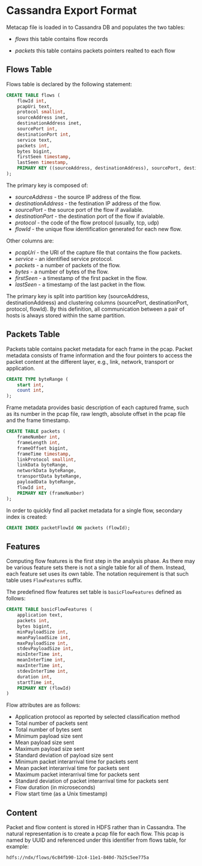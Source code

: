 ﻿# Cassandra Export Format


Metacap file is loaded in to Cassandra DB and populates the two tables:

* *flows* this table contains flow records
		  
* *packets* this table contains packets pointers realted to each flow


## Flows Table
Flows table is declared by the following statement:

```SQL
CREATE TABLE flows (
    flowId int,
    pcapUri text,
    protocol smallint, 
    sourceAddress inet, 
    destinationAddress inet, 
    sourcePort int, 
    destinationPort int,
    service text, 
    packets int, 
    bytes bigint, 
    firstSeen timestamp, 
    lastSeen timestamp,
    PRIMARY KEY ((sourceAddress, destinationAddress), sourcePort, destinationPort, protocol, flowId)
); 
```

The primary key is composed of:
* *sourceAddress* - the source IP address of the flow.
* *destinationAddress*  - the festination IP address of the flow.
* *sourcePort* - the source port of the flow if available.
* *destinationPort* - the destination port of the flow if avialable.
* *protocol* - the code of the flow protocol (usually, tcp, udp)
* *flowId* - the unique flow identification generated for each new flow.

Other columns are:
* *pcapUri* - the URI of the capture file that contains the flow packets.
* *service* - an identified service protocol.
* *packets* - a number of packets of the flow.
* *bytes* - a number of bytes of the flow.
* *firstSeen* - a timestamp of the first packet in the flow.
* *lastSeen* - a timestamp of the last packet in the flow.
  
The primary key is split into partition key (sourceAddress, destinationAddress)
and clustering columns (sourcePort, destinationPort, protocol, flowId). 
By this definition, all communication between a pair of hosts is always stored 
within the same partition.

## Packets Table
Packets table contains packet metadata for each frame in the pcap.
Packet metadata consists of frame information and the four pointers to access the packet content
at the different layer, e.g., link, network, transport or application.

```SQL
CREATE TYPE byteRange (
    start int,
    count int,
);
```

Frame metadata provides basic description of each captured frame, such as its number in the pcap file, 
raw length, absolute offset in the pcap file and the frame timestamp.
```SQL
CREATE TABLE packets (
    frameNumber int,
    frameLength int,
    frameOffset bigint,
    frameTime timestamp,
    linkProtocol smallint,
    linkData byteRange,
    networkData byteRange,
    transportData byteRange,
    payloadData byteRange,
    flowId int,
    PRIMARY KEY (frameNumber)
);
```
In order to quickly find all packet metadata for a single flow, secondary index is created:
```SQL
CREATE INDEX packetFlowId ON packets (flowId);
```

## Features
Computing flow features is the first step in the analysis phase. As there may be 
various feature sets there is not a single table for all of them. Instead, each 
feature set uses its own table. The notation requirement is that such table
uses ```FlowFeatures``` suffix.

The predefined flow features set table is ```basicFlowFeatures``` defined as follows:

```SQL
CREATE TABLE basicFlowFeatures (
    application text,
    packets int,
    bytes bigint,
    minPayloadSize int,
    meanPayloadSize int,
    maxPayloadSize int,
    stdevPayloadSize int,
    minInterTime int,
    meanInterTime int,
    maxInterTime int,
    stdevInterTime int,
    duration int,
    startTime int,
    PRIMARY KEY (flowId)
)
```
Flow attributes are as follows:

* Application protocol as reported by selected classification method
* Total number of packets sent 
* Total number of bytes sent 
* Minimum payload size sent 
* Mean payload size sent 
* Maximum payload size sent 
* Standard deviation of payload size sent 
* Minimum packet interarrival time for packets sent 
* Mean packet interarrival time for packets sent 
* Maximum packet interarrival time for packets sent 
* Standard deviation of packet interarrival time for packets sent
* Flow duration (in microseconds)
* Flow start time (as a Unix timestamp)




## Content
Packet and flow content is stored in HDFS rather than in Cassandra. The 
natural representation is to create a pcap file for each flow. This pcap is 
named by UUID and referenced under this identifier from flows table, for example:
```
hdfs://ndx/flows/6c84fb90-12c4-11e1-840d-7b25c5ee775a
```
